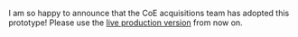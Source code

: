 I am so happy to announce that the CoE acquisitions team has adopted this prototype! Please use the [live production version](https://github.com/GSA/CoE-MPP-process) from now on.
